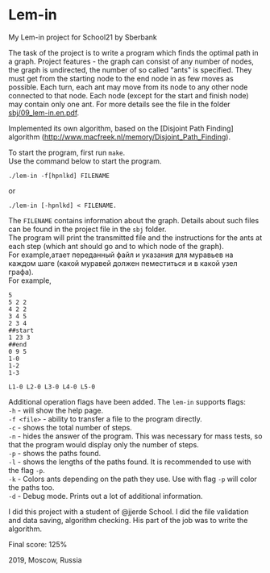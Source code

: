 # Lem-in
My Lem-in project for School21 by Sberbank

The task of the project is to write a program which finds the optimal path in a graph. Project features - the graph can consist of any number of nodes, the graph is undirected, the number of so called "ants" is specified. They must get from the starting node to the end node in as few moves as possible. Each turn, each ant may move from its node to any other node connected to that node. Each node (except for the start and finish node) may contain only one ant. For more details see the file in the folder [sbj/09_lem-in.en.pdf](https://github.com/TesenDesk/Lemin/blob/master/sbj/09_lem-in.en.pdf).

Implemented its own algorithm, based on the [Disjoint Path Finding] algorithm (http://www.macfreek.nl/memory/Disjoint_Path_Finding).

To start the program, first run `make`.    
Use the command below to start the program.  

```
./lem-in -f[hpnlkd] FILENAME
```
or
```
./lem-in [-hpnlkd] < FILENAME.
```
The `FILENAME` contains information about the graph. Details about such files can be found in the project file in the `sbj` folder.    
The program will print the transmitted file and the instructions for the ants at each step (which ant should go and to which node of the graph).    
For example,атает переданный файл и указания для муравьев на каждом шаге (какой муравей должен пеместиться и в какой узел графа).    
For example,
```
5
5 2 2
4 2 2
3 4 5
2 3 4
##start
1 23 3
##end
0 9 5
1-0
1-2
1-3

L1-0 L2-0 L3-0 L4-0 L5-0
```

Additional operation flags have been added. The `lem-in` supports flags:    
`-h` - will show the help page.    
`-f <file>` - ability to transfer a file to the program directly.    
`-c` - shows the total number of steps.    
`-n` - hides the answer of the program. This was necessary for mass tests, so that the program would display only the number of steps.    
`-p` - shows the paths found.    
`-l` - shows the lengths of the paths found. It is recommended to use with the flag `-p`.    
`-k` - Colors ants depending on the path they use. Use with flag `-p` will color the paths too.    
`-d` - Debug mode. Prints out a lot of additional information.    

I did this project with a student of @jjerde School. I did the file validation and data saving, algorithm checking. His part of the job was to write the algorithm.

Final score: 125%

2019, Moscow, Russia
